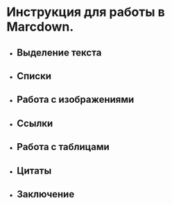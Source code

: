 # Инструкция для работы в Marcdown.

- ## Выделение текста
- ## Списки

- ## Работа с изображениями
- ## Ссылки

- ## Работа с таблицами

- ## Цитаты
- ## Заключение



